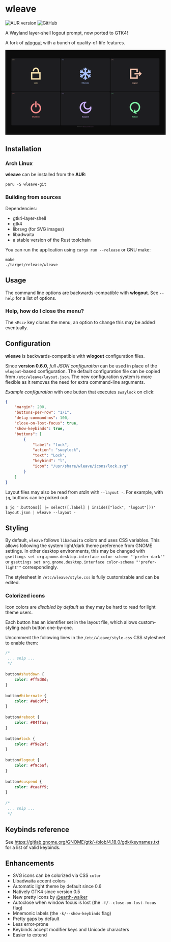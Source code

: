 # wleave

![AUR version](https://img.shields.io/aur/version/wleave-git)
![GitHub](https://img.shields.io/github/license/AMNatty/wleave)

A Wayland layer-shell logout prompt, now ported to GTK4!

A fork of [wlogout](https://github.com/ArtsyMacaw/wlogout) with a bunch of quality-of-life features.

![The default Wleave menu look](/example.png)

## Installation

### Arch Linux

**wleave** can be installed from the **AUR**:

```shell
paru -S wleave-git
```

### Building from sources

Dependencies:

- gtk4-layer-shell
- gtk4
- librsvg (for SVG images)
- libadwaita
- a stable version of the Rust toolchain

You can run the application using `cargo run --release` or GNU make:

```shell
make
./target/release/wleave
```

## Usage

The command line options are backwards-compatible with **wlogout**.
See `--help` for a list of options.

### Help, how do I close the menu?

The `<Esc>` key closes the menu, an option to change this may be added eventually.

## Configuration

**wleave** is backwards-compatible with **wlogout** configuration files.

Since **version 0.6.0**, *full JSON configuration* can be used in place of the `wlogout`-based
configuration. The default configuration file can be copied from `/etc/wleave/layout.json`.
The new configuration system is more flexible as it removes the need for extra command-line
arguments.

*Example configuration* with one button that executes `swaylock` on click:

```json
{
    "margin": 200,
    "buttons-per-row": "1/1",
    "delay-command-ms": 100,
    "close-on-lost-focus": true,
    "show-keybinds": true,
    "buttons": [
        {
            "label": "lock",
            "action": "swaylock",
            "text": "Lock",
            "keybind": "l",
            "icon": "/usr/share/wleave/icons/lock.svg"
        }
    ]
}
```

Layout files may also be read from *stdin* with `--layout -`.
For example, with `jq`, buttons can be picked out:

```shell
$ jq '.buttons[] |= select([.label] | inside(["lock", "logout"]))' layout.json | wleave --layout -
```

## Styling

By default, `wleave` follows `libadwaita` colors and uses CSS variables.
This allows following the system light/dark theme preference from GNOME settings.
In other desktop environments, this may be changed with
`gsettings set org.gnome.desktop.interface color-scheme "'prefer-dark'"` or
`gsettings set org.gnome.desktop.interface color-scheme "'prefer-light'"` correspondingly.

The stylesheet in `/etc/wleave/style.css` is fully customizable and can be edited.

### Colorized icons

Icon colors are *disabled by default* as they may be hard to read for light theme users.

Each button has an identifier set in the layout file, which allows custom-styling each button
one-by-one.

Uncomment the following lines in the `/etc/wleave/style.css` CSS stylesheet to enable them:

```css
/*
 ... snip ...
 */

button#shutdown {
    color: #ff8d8d;
}

button#hibernate {
    color: #a8c0ff;
}

button#reboot {
    color: #84ffaa;
}

button#lock {
    color: #f9e2af;
}

button#logout {
    color: #f9c5af;
}

button#suspend {
    color: #caaff9;
}

/*
 ... snip ...
 */
```

## Keybinds reference

See <https://gitlab.gnome.org/GNOME/gtk/-/blob/4.18.0/gdk/keynames.txt> for a list of valid keybinds.

## Enhancements

- SVG icons can be colorized via CSS `color`
- Libadwaita accent colors
- Automatic light theme by default since 0.6
- Natively GTK4 since version 0.5
- New pretty icons by [@earth-walker](https://github.com/earth-walker)
- Autoclose when window focus is lost (the `-f/--close-on-lost-focus` flag)
- Mnemonic labels (the `-k/--show-keybinds` flag)
- Pretty gaps by default
- Less error-prone
- Keybinds accept modifier keys and Unicode characters
- Easier to extend
